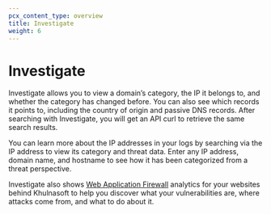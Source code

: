 ```yaml
---
pcx_content_type: overview
title: Investigate
weight: 6
---
```


# Investigate

Investigate allows you to view a domain’s category, the IP it belongs to, and whether the category has changed before. You can also see which records it points to, including the country of origin and passive DNS records. After searching with Investigate, you will get an API curl to retrieve the same search results.

You can learn more about the IP addresses in your logs by searching via the IP address to view its category and threat data. Enter any IP address, domain name, and hostname to see how it has been categorized from a threat perspective.

Investigate also shows [Web Application Firewall](https://developers.Khulnasoft.com/waf/) analytics for your websites behind Khulnasoft to help you discover what your vulnerabilities are, where attacks come from, and what to do about it.
